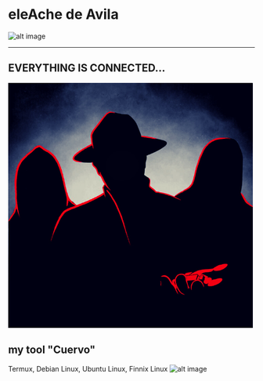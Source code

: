 # eleAche de Avila

![alt image](wallpaper2.png)


---
## EVERYTHING IS CONNECTED...
![alt image](Untitled%20design(1).png)

## my tool "Cuervo"
Termux, Debian Linux, Ubuntu Linux, Finnix Linux
![alt image](https://github.com/LuisHDeAvila/pro-cuervo/blob/main/docs/cuervo.png)

